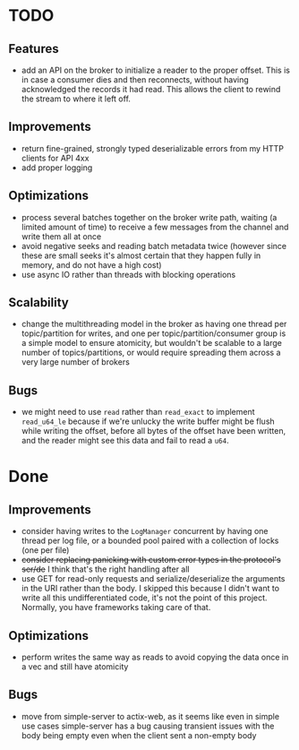 # TODO

## Features

- add an API on the broker to initialize a reader to the proper offset. This is in case a consumer dies and then reconnects, without having acknowledged the
  records it had read. This allows the client to rewind the stream to where it left off.

## Improvements

- return fine-grained, strongly typed deserializable errors from my HTTP clients for API 4xx
- add proper logging

## Optimizations

- process several batches together on the broker write path, waiting (a limited amount of time) to receive a few messages from the channel and write them all at once
- avoid negative seeks and reading batch metadata twice (however since these are small seeks it's almost certain that they happen fully in memory, and do not
  have a high cost)
- use async IO rather than threads with blocking operations

## Scalability

- change the multithreading model in the broker as having one thread per topic/partition for writes, and one per topic/partition/consumer group is a simple model
  to ensure atomicity, but wouldn't be scalable to a large number of topics/partitions, or would require spreading them across a very large number of brokers

## Bugs

- we might need to use `read` rather than `read_exact` to implement `read_u64_le` because if we're unlucky the write buffer might be flush while writing the offset,
  before all bytes of the offset have been written, and the reader might see this data and fail to read a `u64`.

# Done

## Improvements

- consider having writes to the `LogManager` concurrent by having one thread per log file, or a bounded pool paired with a collection of locks (one per file)
- ~~consider replacing panicking with custom error types in the protocol's ser/de~~ I think that's the right handling after all
- use GET for read-only requests and serialize/deserialize the arguments in the URI rather than the body. I skipped this because I didn't want to write
  all this undifferentiated code, it's not the point of this project. Normally, you have frameworks taking care of that.

## Optimizations

- perform writes the same way as reads to avoid copying the data once in a vec and still have atomicity

## Bugs

- move from simple-server to actix-web, as it seems like even in simple use cases simple-server has a bug causing transient issues with the body being empty
  even when the client sent a non-empty body